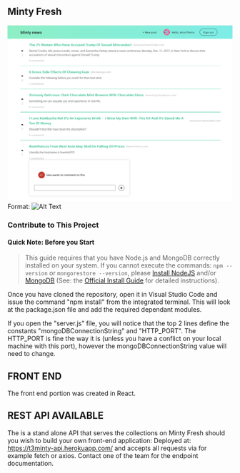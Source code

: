 ## Minty Fresh

![GitHub Logo](https://github.com/mintbean-group/Merge/blob/master/images/mintyFresh.PNG)
Format: ![Alt Text](url)


<h3>Contribute to This Project</h3>

<h4>Quick Note: Before you Start</h4>

> This guide requires that you have Node.js and MongoDB correctly installed on your system.  If you cannot execute the commands: `npm --version` or `mongorestore --version`, please [Install NodeJS](https://nodejs.org/) and/or [MongoDB](https://www.mongodb.com/) (See: the [Official Install Guide](https://docs.mongodb.com/manual/administration/install-community/) for detailed instructions).

Once you have cloned the repository, open it in Visual Studio Code and issue the command "npm install" from the integrated terminal.  This will look at the package.json file and add the required dependant modules.

If you open the "server.js" file, you will notice that the top 2 lines define the constants "mongoDBConnectionString" and "HTTP_PORT".  The HTTP_PORT is fine the way it is (unless you have a conflict on your local machine with this port), however the mongoDBConnectionString value will need to change.

## FRONT END

The front end portion was created in React.


## REST API AVAILABLE
The is a stand alone API that serves the collections on Minty Fresh should you wish to build your own front-end application:
Deployed at: https://t3minty-api.herokuapp.com/  and accepts all requests via for example fetch or axios.  Contact one of the team for the endpoint documentation. 










